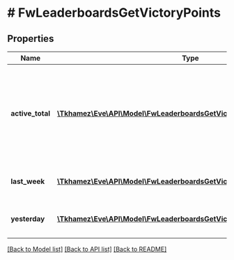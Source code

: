 # # FwLeaderboardsGetVictoryPoints

## Properties

Name | Type | Description | Notes
------------ | ------------- | ------------- | -------------
**active_total** | [**\Tkhamez\Eve\API\Model\FwLeaderboardsGetVictoryPointsActiveTotalInner[]**](FwLeaderboardsGetVictoryPointsActiveTotalInner.md) | Top 4 ranking of factions active in faction warfare by total victory points. A faction is considered \&quot;active\&quot; if they have participated in faction warfare in the past 14 days |
**last_week** | [**\Tkhamez\Eve\API\Model\FwLeaderboardsGetVictoryPointsLastWeekInner[]**](FwLeaderboardsGetVictoryPointsLastWeekInner.md) | Top 4 ranking of factions by victory points in the past week |
**yesterday** | [**\Tkhamez\Eve\API\Model\FwLeaderboardsGetVictoryPointsYesterdayInner[]**](FwLeaderboardsGetVictoryPointsYesterdayInner.md) | Top 4 ranking of factions by victory points in the past day |

[[Back to Model list]](../../README.md#models) [[Back to API list]](../../README.md#endpoints) [[Back to README]](../../README.md)
